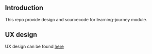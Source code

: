 ## Introduction

This repo provide design and sourcecode for learning-journey module.

## UX design
UX design can be found [here](https://www.figma.com/proto/txyROkbkONSYR34O68JvQk/Playground-Learning?page-id=560%3A18067&node-id=560-18279&viewport=-1774%2C271%2C0.19&t=EBj90R0DJnst632I-1&scaling=min-zoom&content-scaling=fixed&starting-point-node-id=560%3A18279&show-proto-sidebar=1)